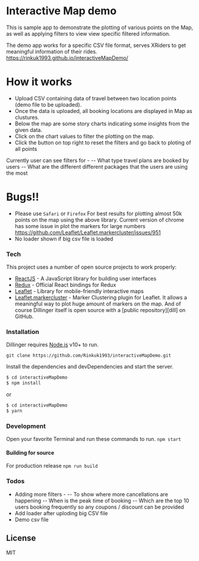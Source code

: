 # Interactive Map demo
This is sample app to demonstrate the plotting of various points on the Map, as well as applying filters to view view specific filtered information.

The demo app works for a specific CSV file format, serves XRiders to get meaningful information of their rides.
https://rinkuk1993.github.io/interactiveMapDemo/

# How it works
  - Upload CSV containing data of travel between two location points (demo file to be uploaded).
  - Once the data is uploaded, all booking locations are displayed in Map as clustures.
  - Below the map are some story charts indicating some insights from the given data.
  - Click on the chart values to filter the plotting on the map.
  - Click the button on top right to reset the filters and go back to ploting of all points

Currently user can see filters for -
  -- What type travel plans are booked by users
  -- What are the different different packages that the users are using the most

# Bugs!!
  - Please use `Safari` or `Firefox` For best results for plotting almost 50k points on the map using the above library. Current version of chrome has some issue in plot the markers for large numbers https://github.com/Leaflet/Leaflet.markercluster/issues/951
  - No loader shown if big csv file is loaded


### Tech
This project uses a number of open source projects to work properly:

* [ReactJS](https://reactjs.org) - A JavaScript library for building user interfaces
* [Redux](https://react-redux.js.org/) - Official React bindings for Redux
* [Leaflet](https://leafletjs.com/) - Library for mobile-friendly interactive maps
* [Leaflet.markercluster](https://github.com/Leaflet/Leaflet.markercluster) - Marker Clustering plugin for Leaflet. It allows a meaningful way to plot huge amount of markers on the map.
And of course Dillinger itself is open source with a [public repository][dill]
 on GitHub.

### Installation

Dillinger requires [Node.js](https://nodejs.org/) v10+ to run.
```
git clone https://github.com/Rinkuk1993/interactiveMapDemo.git
```
Install the dependencies and devDependencies and start the server.
```sh
$ cd interactiveMapDemo
$ npm install
```
or 
```sh
$ cd interactiveMapDemo
$ yarn
```

### Development
Open your favorite Terminal and run these commands to run.
```npm start```

#### Building for source
For production release
``` npm run build ```


### Todos

 - Adding more filters -
 -- To show where more cancellations are happening
 -- When is the peak time of booking
 -- Which are the top 10 users booking frequently so any coupons / discount can be provided
 - Add loader after uploding big CSV file
 - Demo csv file

License
----

MIT
